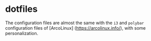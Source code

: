 # dotfiles

The configuration files are almost the same with the `i3` and `polybar` configuration files of [ArcoLinux] (https://arcolinux.info/), with some personalization.
